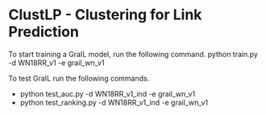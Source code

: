 # ClustLP - Clustering for Link Prediction

To start training a GraIL model, run the following command. python train.py -d WN18RR_v1 -e grail_wn_v1

To test GraIL run the following commands.

- python test_auc.py -d WN18RR_v1_ind -e grail_wn_v1
- python test_ranking.py -d WN18RR_v1_ind -e grail_wn_v1
